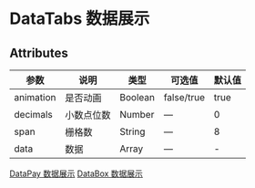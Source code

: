DataTabs 数据展示
=============

<avue-data-tabs :option="option"></avue-data-tabs>
<script>
export default {
  data(){
    return {
      option: {
        data: [
          {
            click: function (item) {
              alert(JSON.stringify(item));
            },
            title: '分类统计',
            subtitle: '实时',
            count: 7993,
            allcount: 10222,
            text: '当前分类总记录数',
            color: 'rgb(27, 201, 142)',
            key: '类'
          },
          {
            click: function (item) {
              alert(JSON.stringify(item));
            },
            title: '附件统计',
            subtitle: '实时',
            count: 3112,
            allcount: 10222,
            text: '当前上传的附件数',
            color: 'rgb(230, 71, 88)',
            key: '附'
          },
          {
            click: function (item) {
              alert(JSON.stringify(item));
            },
            title: '文章统计',
            subtitle: '实时',
            count: 908,
            allcount: 10222,
            text: '评论次数',
            color: 'rgb(178, 159, 255)',
            key: '评'
          }
        ]
      }
    }
  }
}
</script>

Attributes
-------------------------------------------------------------

| 参数      | 说明       | 类型    | 可选值          | 默认值 |
| --------- | ---------- | ------- | --------------- | ------ |
| animation | 是否动画   | Boolean | false/true      | true   |
| decimals  | 小数点位数 | Number  | —               | 0      |
| span      | 栅格数     | String  | —               | 8      |
| data      | 数据       | Array   | —               | -      |

[DataPay 数据展示](https://v2.avuejs.com/data/data0/) [DataBox 数据展示](https://v2.avuejs.com/data/data2/)